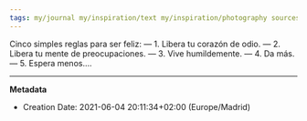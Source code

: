 ```yaml
---
tags: my/journal my/inspiration/text my/inspiration/photography sources/quote
---
```

Cinco simples reglas para ser feliz:
— 1. Libera tu corazón de odio.
— 2. Libera tu mente de preocupaciones.
— 3. Vive humildemente.
— 4. Da más.
— 5. Espera menos....

---
**Metadata**
- Creation Date: 2021-06-04 20:11:34+02:00 (Europe/Madrid)
